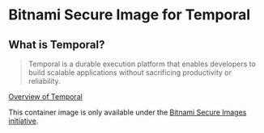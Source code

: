 # Bitnami Secure Image for Temporal

## What is Temporal?

> Temporal is a durable execution platform that enables developers to build scalable applications without sacrificing productivity or reliability.

[Overview of Temporal](https://github.com/temporalio/temporal)

This container image is only available under the [Bitnami Secure Images initiative](https://news.broadcom.com/app-dev/broadcom-introduces-bitnami-secure-images-for-production-ready-containerized-applications).

